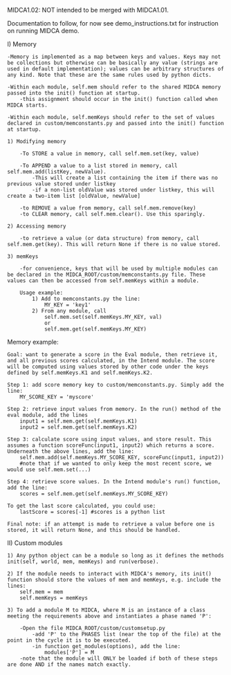 MIDCA1.02: NOT intended to be merged with MIDCA1.01.

Documentation to follow, for now see demo_instructions.txt for instruction on running MIDCA demo.

I) Memory
	
	-Memory is implemented as a map between keys and values. Keys may not be collections but otherwise can be basically any value (strings are used in default implementation); values can be arbitrary structures of any kind. Note that these are the same rules used by python dicts.
	
	-Within each module, self.mem should refer to the shared MIDCA memory passed into the init() function at startup.
		-this assignment should occur in the init() function called when MIDCA starts.
	
	-Within each module, self.memKeys should refer to the set of values declared in custom/memconstants.py and passed into the init() function at startup.

	1) Modifying memory
		
		-To STORE a value in memory, call self.mem.set(key, value)
		
		-To APPEND a value to a list stored in memory, call self.mem.add(listKey, newValue). 
			-This will create a list containing the item if there was no previous value stored under listkey
			-if a non-list oldValue was stored under listkey, this will create a two-item list [oldValue, newValue]
		
		-to REMOVE a value from memory, call self.mem.remove(key)
		-to CLEAR memory, call self.mem.clear(). Use this sparingly.
	
	2) Accessing memory
		
		-to retrieve a value (or data structure) from memory, call self.mem.get(key). This will return None if there is no value stored.
	
	3) memKeys
	
		-for convenience, keys that will be used by multiple modules can be declared in the MIDCA_ROOT/custom/memconstants.py file. These values can then be accessed from self.memKeys within a module.
		
		Usage example: 
			1) Add to memconstants.py the line: 
				MY_KEY = 'key1'
			2) From any module, call 
				self.mem.set(self.memKeys.MY_KEY, val) 
				or
				self.mem.get(self.memKeys.MY_KEY)

Memory example:

	Goal: want to generate a score in the Eval module, then retrieve it, and all previous scores calculated, in the Intend module. The score will be computed using values stored by other code under the keys defined by self.memKeys.K1 and self.memKeys.K2.

	Step 1: add score memory key to custom/memconstants.py. Simply add the line:
		MY_SCORE_KEY = 'myscore'

	Step 2: retrieve input values from memory. In the run() method of the eval module, add the lines
		input1 = self.mem.get(self.memKeys.K1)
		input2 = self.mem.get(self.memKeys.K2)
	
	Step 3: calculate score using input values, and store result. This assumes a function scoreFunc(input1, input2) which returns a score. Underneath the above lines, add the line:
		self.mem.add(self.memKeys.MY_SCORE_KEY, scoreFunc(input1, input2))
		#note that if we wanted to only keep the most recent score, we would use self.mem.set(...)

	Step 4: retrieve score values. In the Intend module's run() function, add the line:
		scores = self.mem.get(self.memKeys.MY_SCORE_KEY)

	To get the last score calculated, you could use:
		lastScore = scores[-1] #scores is a python list

	Final note: if an attempt is made to retrieve a value before one is stored, it will return None, and this should be handled.


II) Custom modules

	1) Any python object can be a module so long as it defines the methods init(self, world, mem, memKeys) and run(verbose).
	
	2) If the module needs to interact with MIDCA's memory, its init() function should store the values of mem and memKeys, e.g. include the lines:
		self.mem = mem
		self.memKeys = memKeys
	
	3) To add a module M to MIDCA, where M is an instance of a class meeting the requirements above and instantiates a phase named 'P':
		
		-Open the file MIDCA_ROOT/custom/customsetup.py
			-add 'P' to the PHASES list (near the top of the file) at the point in the cycle it is to be executed.
			-in function get_modules(options), add the line:
				modules['P'] = M
		-note that the module will ONLY be loaded if both of these steps are done AND if the names match exactly.
